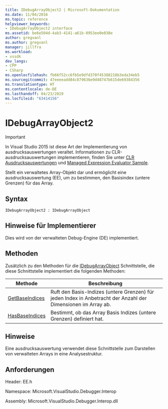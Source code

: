 ```yaml
---
title: IDebugArrayObject2 | Microsoft-Dokumentation
ms.date: 11/04/2016
ms.topic: reference
helpviewer_keywords:
- IDebugArrayObject2 interface
ms.assetid: be6e504d-4ab3-4141-a61b-0953ee0e038e
author: gregvanl
ms.author: gregvanl
manager: jillfra
ms.workload:
- vssdk
dev_langs:
- CPP
- CSharp
ms.openlocfilehash: fb66f52cc6fb5e9dfd370f45388218b3eda34eb5
ms.sourcegitcommit: 47eeeeadd84c879636e9d48747b615de69384356
ms.translationtype: HT
ms.contentlocale: de-DE
ms.lasthandoff: 04/23/2019
ms.locfileid: "63414156"
---
```

# <a name="idebugarrayobject2"></a>IDebugArrayObject2
> [!IMPORTANT]
> In Visual Studio 2015 ist diese Art der Implementierung von ausdrucksauswertungen veraltet. Informationen zu CLR-ausdrucksauswertungen implementieren, finden Sie unter [CLR Ausdrucksauswertungen](https://github.com/Microsoft/ConcordExtensibilitySamples/wiki/CLR-Expression-Evaluators) und [Managed Expression Evaluator Sample](https://github.com/Microsoft/ConcordExtensibilitySamples/wiki/Managed-Expression-Evaluator-Sample).

 Stellt ein verwaltetes Array-Objekt dar und ermöglicht eine ausdrucksauswertung (EE), um zu bestimmen, den Basisindex (untere Grenzen) für das Array.

## <a name="syntax"></a>Syntax

```
IDebugArrayObject2 : IDebugArrayObject
```

## <a name="notes-for-implementers"></a>Hinweise für Implementierer
 Dies wird von der verwalteten Debug-Engine (DE) implementiert.

## <a name="methods"></a>Methoden
 Zusätzlich zu den Methoden für die [IDebugArrayObject](../../../extensibility/debugger/reference/idebugarrayobject.md) Schnittstelle, die diese Schnittstelle implementiert die folgenden Methoden:

|Methode|Beschreibung|
|------------|-----------------|
|[GetBaseIndices](../../../extensibility/debugger/reference/idebugarrayobject2-getbaseindices.md)|Ruft den Basis-Indizes (untere Grenzen) für jeden Index in Anbetracht der Anzahl der Dimensionen im Array ab.|
|[HasBaseIndices](../../../extensibility/debugger/reference/idebugarrayobject2-hasbaseindices.md)|Bestimmt, ob das Array Basis Indizes (untere Grenzen) definiert hat.|

## <a name="remarks"></a>Hinweise
 Eine ausdrucksauswertung verwendet diese Schnittstelle zum Darstellen von verwalteten Arrays in eine Analysestruktur.

## <a name="requirements"></a>Anforderungen
 Header: EE.h

 Namespace: Microsoft.VisualStudio.Debugger.Interop

 Assembly: Microsoft.VisualStudio.Debugger.Interop.dll